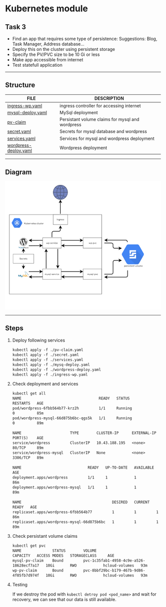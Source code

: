 # Kubernetes module
## Task 3
* Find an app that requires some type of persistence: Suggestions: Blog, Task Manager, Address database...
* Deploy this on the cluster using persistent storage
* Specify the PV/PVC size to be 10 Gi or less
* Make app accessible from internet
* Test statefull application

***

## Structure

| FILE | DESCRIPTION|
|------|------------|
| [ingress-wp.yaml](ingress-wp.yaml)| ingress controller for accessing internet|
| [mysql-deploy.yaml](mysql-deploy.yaml)| MySql deployment |
| [pv-claim](pv-claim)| Persistant volume claims for mysql and wordpress | deployments |
| [secret.yaml](secret.yaml)| Secrets for mysql database and wordpress |
| [services.yaml](services.yaml)| Services for mysql and wordpress deployment |
| [wordpress-deploy.yaml](wordpress-deploy.yaml)| Wordpress deployment |

***

## Diagram

![infra](k8s-infra.png)

***
## Steps

1. Deploy following services

   ```
   kubectl apply -f ./pv-claim.yaml
   kubectl apply -f ./secret.yaml
   kubectl apply -f ./services.yaml
   kubectl apply -f ./mysq-deploy.yaml
   kubectl apply -f ./wordpress-deploy.yaml
   kubectl apply -f ./ingress-wp.yaml
   ```

2. Check deployment and services
   ```
   kubectl get all
   NAME                                   READY   STATUS              RESTARTS   AGE
   pod/wordpress-6fbb564b77-krz2h         1/1     Running             0          85m
   pod/wordpress-mysql-66d875b6bc-qgs5k   1/1     Running             0          89m

   NAME                      TYPE        CLUSTER-IP      EXTERNAL-IP   PORT(S)    AGE
   service/wordpress         ClusterIP   10.43.188.195   <none>        80/TCP     89m
   service/wordpress-mysql   ClusterIP   None            <none>        3306/TCP   89m

   NAME                              READY   UP-TO-DATE   AVAILABLE   AGE
   deployment.apps/wordpress         1/1     1            1           86m
   deployment.apps/wordpress-mysql   1/1     1            1           89m

   NAME                                         DESIRED   CURRENT   READY   AGE
   replicaset.apps/wordpress-6fbb564b77         1         1         1       86m
   replicaset.apps/wordpress-mysql-66d875b6bc   1         1         1       89m
   ```
3. Check persistant volume claims
   ```
   kubectl get pvc
   NAME              STATUS        VOLUME                                     CAPACITY   ACCESS MODES   STORAGECLASS     AGE
   mysql-pv-claim    Bound         pvc-1c35fab1-4958-4c9e-a526-18628ecf7a17   10Gi       RWO            hcloud-volumes   93m
   wp-pv-claim       Bound         pvc-8bbf29bc-b179-467b-9d86-4f05fb7d974f   10Gi       RWO            hcloud-volumes   93m
   ```

4. Testing

   If we destroy the pod with `kubectl detroy pod <pod_name>` and wait for recovery, we can see that our data is still available.
